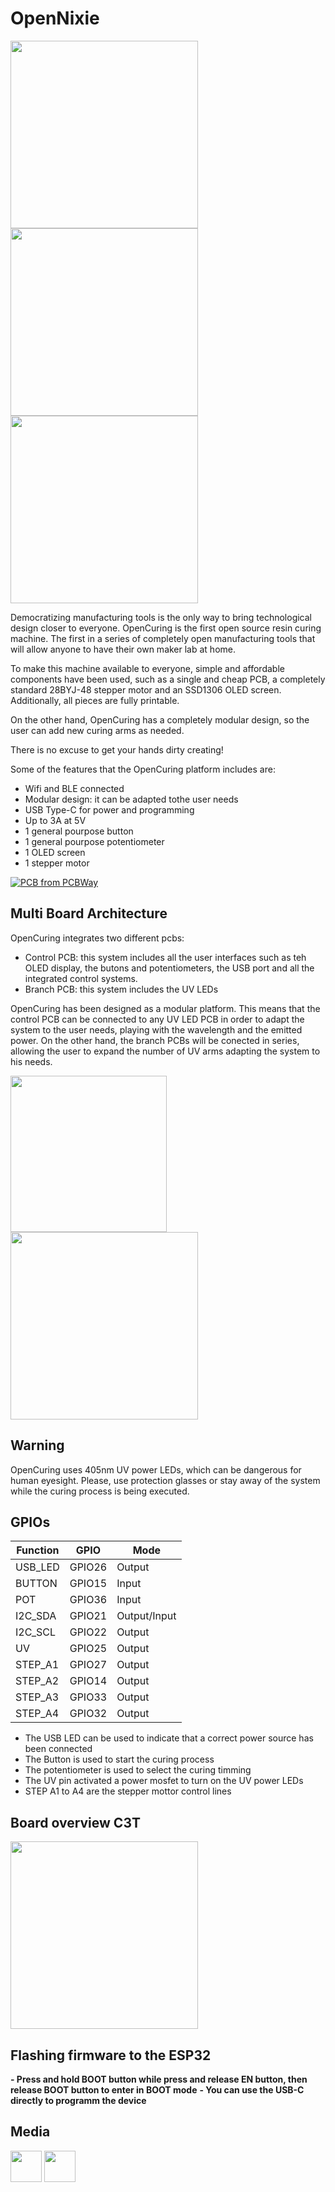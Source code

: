# OpenNixie 

<img src="Docs/_DSC4069.JPG" width="300px"></a>
<img src="Docs/_DSC4075.JPG" width="300px"></a>
<img src="Docs/_DSC4071.JPG" width="300px"></a>

Democratizing manufacturing tools is the only way to bring technological design closer to everyone. OpenCuring is the first open source resin curing machine. The first in a series of completely open manufacturing tools that will allow anyone to have their own maker lab at home.

To make this machine available to everyone, simple and affordable components have been used, such as a single and cheap PCB, a completely standard 28BYJ-48 stepper motor and an SSD1306 OLED screen. Additionally, all pieces are fully printable.

On the other hand, OpenCuring has a completely modular design, so the user can add new curing arms as needed.

There is no excuse to get your hands dirty creating!

Some of the features that the OpenCuring platform includes are:

- Wifi and BLE connected
- Modular design: it can be adapted tothe user needs 
- USB Type-C for power and programming
- Up to 3A at 5V 
- 1 general pourpose button 
- 1 general pourpose potentiometer 
- 1 OLED screen 
- 1 stepper motor
  
<a href="https://www.pcbway.com/project/shareproject/Open_IoT_Nixie_Platform_9b133654.html"><img src="https://www.pcbway.com/project/img/images/frompcbway-1220.png" alt="PCB from PCBWay" /></a>

## Multi Board Architecture

OpenCuring integrates two different pcbs: 

- Control PCB: this system includes all the user interfaces such as teh OLED display, the butons and potentiometers, the USB port and all the integrated control systems. 
- Branch PCB:  this system includes the UV LEDs 

OpenCuring has been designed as a modular platform. This means that the control PCB can be connected to any UV LED PCB in order to adapt the system to the user needs, playing with the wavelength and the emitted power. On the other hand, the branch PCBs will be conected in series, allowing the user to expand the number of UV arms adapting the system to his needs. 

<img src="Docs/_DSC1774.JPG" width="250px"></a>
<img src="Docs/_DSC1775.JPG" width="300px"></a>

## Warning

OpenCuring uses 405nm UV power LEDs, which can be dangerous for human eyesight. Please, use protection glasses or stay away of the system while the curing process is being executed. 

## GPIOs

Function|  GPIO  | Mode
--------| ------ | -----
USB_LED | GPIO26 | Output
BUTTON  | GPIO15 | Input
POT     | GPIO36 | Input
I2C_SDA | GPIO21 | Output/Input
I2C_SCL | GPIO22 | Output
UV      | GPIO25 | Output
STEP_A1 | GPIO27 | Output
STEP_A2 | GPIO14 | Output
STEP_A3 | GPIO33 | Output
STEP_A4 | GPIO32 | Output


* The USB LED can be used to indicate that a correct power source has been connected 
* The Button is used to start the curing process 
* The potentiometer is used to select the curing timming 
* The UV pin activated a power mosfet to turn on the UV power LEDs 
* STEP A1 to A4 are the stepper mottor control lines 

## Board overview C3T 

<img src="DocsControlBoardDiagram.JPG" width="300px"></a>

## Flashing firmware to the ESP32 

**- Press and hold BOOT button while press and release EN button, then release BOOT button to enter in BOOT mode**
**- You can use the USB-C directly to programm the device**

## Media

<a href="https://www.instagram.com/nas.craftsman/"><img src="Docs/IG" width="50px"></a>
<a href="www.linkedin.com/in/nasib-fahim-fernandez"><img src="Docs/LIN" width="50px"></a>


